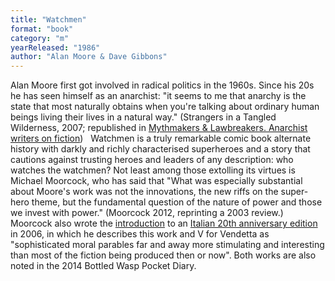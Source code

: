 ```yaml
---
title: "Watchmen"
format: "book"
category: "m"
yearReleased: "1986"
author: "Alan Moore & Dave Gibbons"
---
```

Alan Moore first got  involved in radical politics in the 1960s. Since his 20s he has seen himself as  an anarchist: "it seems to me that anarchy is the state that most naturally  obtains when you're talking about ordinary human beings living their lives in a  natural way." (Strangers in a Tangled Wilderness, 2007; republished in  <a href="k.htm#Killjoy">Mythmakers &amp;  Lawbreakers. Anarchist writers on fiction</a>)
 
Watchmen is a truly remarkable  comic book alternate history with darkly and richly characterised superheroes  and a story that cautions against trusting heroes and leaders of any  description: who watches the watchmen? Not least among those extolling its  virtues is Michael Moorcock, who has said that "What was especially substantial  about Moore's work was not the innovations, the new riffs on the super-hero  theme, but the fundamental question of the nature of power and those we invest  with power." (Moorcock 2012, reprinting a 2003 review.) Moorcock also wrote the <a href="http://smokyland.blogspot.co.uk/2007/09/michael-moorcock-on-watchmen.html"> introduction</a> to an <a href="http://www.lavieri.it/Catalogo/A-libri/I%20fuori%20serie/watch.htm"> Italian 20th anniversary edition</a> in 2006, in which he describes this work  and V for Vendetta as "sophisticated moral parables far and away more  stimulating and interesting than most of the fiction being produced then or  now". Both works are also noted in the 2014 Bottled Wasp Pocket Diary.
 